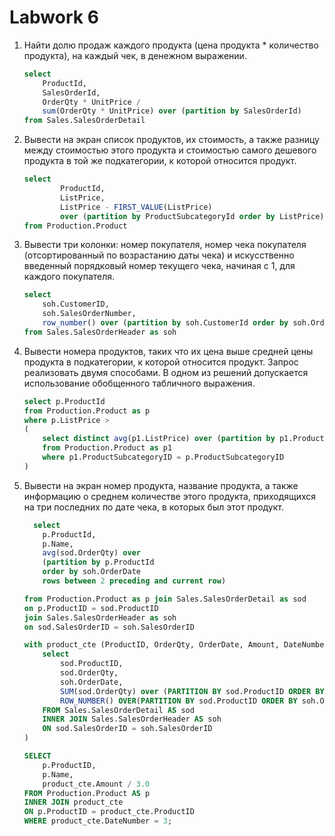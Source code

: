 # Labwork 6

1.  Найти долю продаж каждого продукта (цена продукта * количество продукта), 
    на каждый чек, в денежном выражении.

    ``` sql
    select 
    	ProductId,
    	SalesOrderId,
    	OrderQty * UnitPrice / 
    	sum(OrderQty * UnitPrice) over (partition by SalesOrderId)
    from Sales.SalesOrderDetail
    ```

2. Вывести на экран список продуктов, их стоимость, а также разницу между 
   стоимостью этого продукта и стоимостью самого дешевого продукта в той же 
   подкатегории, к которой относится продукт.

    ``` sql
    select 
    		ProductId,
    		ListPrice,
    		ListPrice - FIRST_VALUE(ListPrice) 
    		over (partition by ProductSubcategoryId order by ListPrice) as diff
    from Production.Product
    ```

3. Вывести три колонки: номер покупателя, номер чека покупателя 
   (отсортированный по возрастанию даты чека) и искусственно введенный 
   порядковый номер текущего чека, начиная с 1, для каждого покупателя.

    ``` sql
    select 
    	soh.CustomerID,
    	soh.SalesOrderNumber,
    	row_number() over (partition by soh.CustomerId order by soh.OrderDate) as num
    from Sales.SalesOrderHeader as soh

    ```

4.  Вывести номера продуктов, таких что их цена выше средней цены продукта в 
    подкатегории, к которой относится продукт. Запрос реализовать двумя 
    способами. В одном из решений допускается использование обобщенного 
    табличного выражения.

    ``` sql
    select p.ProductId
    from Production.Product as p
    where p.ListPrice > 
    (
        select distinct avg(p1.ListPrice) over (partition by p1.ProductSubcategoryId)
        from Production.Product as p1
        where p1.ProductSubcategoryID = p.ProductSubcategoryID
    )
    ```

5.  Вывести на экран номер продукта, название продукта, а также информацию о 
    среднем количестве этого продукта, приходящихся на три последних по дате 
    чека, в которых был этот продукт.


    ``` sql
      select 
    	p.ProductId,
    	p.Name,
    	avg(sod.OrderQty) over 
    	(partition by p.ProductId
    	order by soh.OrderDate 
    	rows between 2 preceding and current row)
    
    from Production.Product as p join Sales.SalesOrderDetail as sod
    on p.ProductID = sod.ProductID
    join Sales.SalesOrderHeader as soh
    on sod.SalesOrderID = soh.SalesOrderID
    ```

    ``` sql
    with product_cte (ProductID, OrderQty, OrderDate, Amount, DateNumber) AS (
        select
            sod.ProductID,
            sod.OrderQty,
            soh.OrderDate,
            SUM(sod.OrderQty) over (PARTITION BY sod.ProductID ORDER BY soh.OrderDate DESC ROWS 2 PRECEDING),
            ROW_NUMBER() OVER(PARTITION BY sod.ProductID ORDER BY soh.OrderDate DESC)
        FROM Sales.SalesOrderDetail AS sod
        INNER JOIN Sales.SalesOrderHeader AS soh
        ON sod.SalesOrderID = soh.SalesOrderID
    )
    
    SELECT
        p.ProductID,
        p.Name,
        product_cte.Amount / 3.0
    FROM Production.Product AS p
    INNER JOIN product_cte
    ON p.ProductID = product_cte.ProductID
    WHERE product_cte.DateNumber = 3;
    ```
